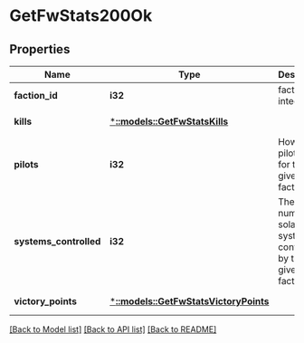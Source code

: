 # GetFwStats200Ok

## Properties
Name | Type | Description | Notes
------------ | ------------- | ------------- | -------------
**faction_id** | **i32** | faction_id integer | [default to null]
**kills** | [***::models::GetFwStatsKills**](get_fw_stats_kills.md) |  | [default to null]
**pilots** | **i32** | How many pilots fight for the given faction | [default to null]
**systems_controlled** | **i32** | The number of solar systems controlled by the given faction | [default to null]
**victory_points** | [***::models::GetFwStatsVictoryPoints**](get_fw_stats_victory_points.md) |  | [default to null]

[[Back to Model list]](../README.md#documentation-for-models) [[Back to API list]](../README.md#documentation-for-api-endpoints) [[Back to README]](../README.md)


